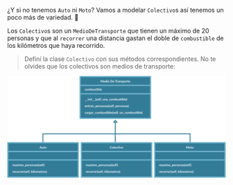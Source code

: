 ¿Y si no tenemos `Auto` ni `Moto`? Vamos a modelar `Colectivo`s así tenemos un poco más de variedad. :raised_hands:

Los `Colectivo`s son un `MedioDeTransporte` que tienen un máximo de 20 personas y que al `recorrer` una distancia gastan el doble de `combustible` de los kilómetros que haya recorrido. 

> Definí la clase `Colectivo` con sus métodos correspondientes. No te olvides que los colectivos son medios de transporte:
>
<img src="https://raw.githubusercontent.com/MumukiProject/mumuki-guia-python3-herencia-python-v-2021/master/assets/clases_4_1647974513251.9.svg" alt="clases_4_1647974513251.9.svg" width="900px" height="auto">